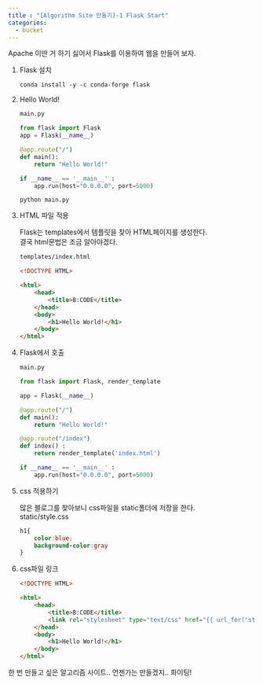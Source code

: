 ```yaml
---
title : "[Algorithm Site 만들기]-1 Flask Start"
categories:
  - bucket
---
```


Apache 이딴 거 하기 싫어서 Flask를 이용하여 웹을 만들어 보자.

1. Flask 설치

    ~~~
    conda install -y -c conda-forge flask
    ~~~

2. Hello World!

    ~~~Python
    main.py

    from flask import Flask
    app = Flask(__name__)

    @app.route("/")
    def main():
        return "Hello World!"

    if __name__ == '__main__' :
        app.run(host="0.0.0.0", port=5000)
    ~~~

    ~~~
    python main.py
    ~~~

3. HTML 파일 적용

    Flask는 templates에서 템플릿을 찾아 HTML페이지를 생성한다.\
    결국 html문법은 조금 알아야겠다.

    ~~~html
    templates/index.html

    <!DOCTYPE HTML>

    <html>
        <head>
            <title>B:CODE</title>
        </head>
        <body>
            <h1>Hello World!</h1>
        </body>
    </html>
    ~~~

4. Flask에서 호출

    ~~~Python
    main.py

    from flask import Flask, render_template

    app = Flask(__name__)

    @app.route("/")
    def main():
        return "Hello World!"

    @app.route("/index")
    def index() :
        return render_template('index.html')

    if __name__ == '__main__' :
        app.run(host="0.0.0.0", port=5000)
    ~~~

5. css 적용하기

    많은 블로그를 찾아보니 css파일을 static폴더에 저장을 한다.\
    static/style.css

    ~~~css  
    h1{
        color:blue;
        background-color:gray
    }
    ~~~

6. css파일 링크

    ~~~html
    <!DOCTYPE HTML>

    <html>
        <head>
            <title>B:CODE</title>
            <link rel="stylesheet" type="text/css" href="{{ url_for('static', filename='css/style.css') }}" />
        </head>
        <body>
            <h1>Hello World!</h1>
        </body>
    </html>
    ~~~

한 번 만들고 싶은 알고리즘 사이트.. 언젠가는 만들겠지.. 화이팅!
